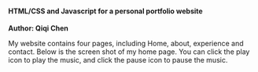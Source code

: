 #### HTML/CSS and Javascript for a personal portfolio website

**Author: Qiqi Chen**

My website contains four pages, including Home, about, experience and contact.
Below is the screen shot of my home page.
You can click the play icon to play the music, and click the pause icon to pause the music. 


      
